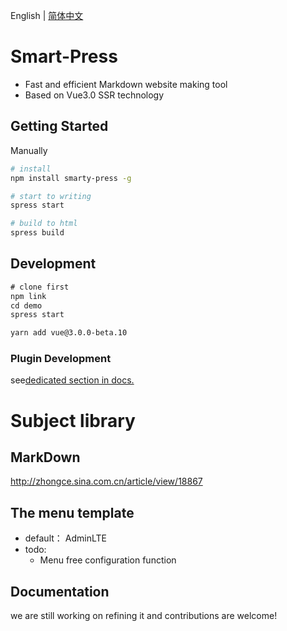 English | [简体中文](./README.md)
# Smart-Press
- Fast and efficient Markdown website making tool
- Based on Vue3.0 SSR technology

## Getting Started
Manually
```bash
# install 
npm install smarty-press -g

# start to writing 
spress start

# build to html
spress build

```


## Development

```js
# clone first
npm link
cd demo
spress start
```

```bash
yarn add vue@3.0.0-beta.10

```
### Plugin Development
see[dedicated section in docs.](https://github.com/su37josephxia/smarty-press/tree/master/src/markdown/provider/__test_files__/)

# Subject library

## MarkDown

http://zhongce.sina.com.cn/article/view/18867

## The menu template

* default： AdminLTE 
* todo:
    *  Menu free configuration function

## Documentation

we are still working on refining it and contributions are welcome!